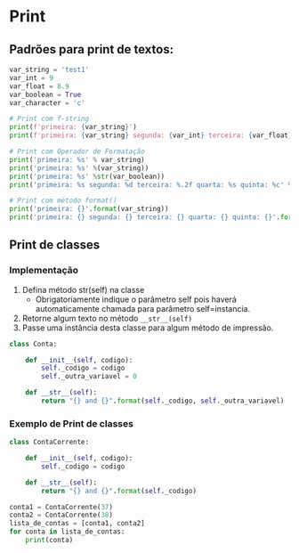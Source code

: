 # Print

## Padrões para print de textos:
```python  
var_string = 'test1'
var_int = 9
var_float = 8.9
var_boolean = True
var_character = 'c'

# Print com f-string
print(f'primeira: {var_string}')
print(f'primeira: {var_string} segunda: {var_int} terceira: {var_float} quarta: {var_boolean}')

# Print com Operador de Formatação
print('primeira: %s' % var_string)
print('primeira: %s' %(var_string))
print('primeira: %s' %str(var_boolean))
print('primeira: %s segunda: %d terceira: %.2f quarta: %s quinta: %c' %(var_string, var_int, var_float, var_boolean, var_character))

# Print com método format()
print('primeira: {}'.format(var_string))
print('primeira: {} segunda: {} terceira: {} quarta: {} quinta: {}'.format(var_string, var_int, var_float, var_boolean, var_character))
``` 

## Print de classes
### Implementação
1. Defina método str(self) na classe
    - Obrigatoriamente indique o parâmetro self pois haverá automaticamente chamada para parâmetro self=instancia.
2. Retorne algum texto no método `__str__(self)`
3. Passe uma instância desta classe para algum método de impressão.

```python
class Conta:

    def __init__(self, codigo):
        self._codigo = codigo
        self._outra_variavel = 0

    def __str__(self):
        return "{} and {}".format(self._codigo, self._outra_variavel)
```  

### Exemplo de Print de classes
```python  
class ContaCorrente:

    def __init__(self, codigo):
        self._codigo = codigo

    def __str__(self):
        return "{} and {}".format(self._codigo)

conta1 = ContaCorrente(37)
conta2 = ContaCorrente(38)
lista_de_contas = [conta1, conta2]
for conta in lista_de_contas:
    print(conta)
``` 

